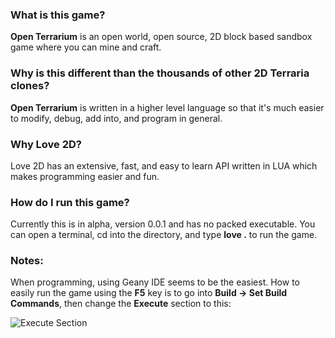 ### What is this game?

__Open Terrarium__ is an open world, open source, 2D block based sandbox game where you can mine and craft.



### Why is this different than the thousands of other 2D Terraria clones?

__Open Terrarium__ is written in a higher level language so that it's much easier to modify, debug, add into, and program in general.



### Why Love 2D?

Love 2D has an extensive, fast, and easy to learn API written in LUA which makes programming easier and fun.



### How do I run this game?

Currently this is in alpha, version 0.0.1 and has no packed executable. You can open a terminal, cd into the directory, and type __love .__ to run the game.




### Notes:

When programming, using Geany IDE seems to be the easiest. How to easily run the game using the __F5__ key is to go into __Build -> Set Build Commands__, then change the __Execute__ section to this:

![Execute Section](https://raw.githubusercontent.com/jordan4ibanez/Open-Terrarium/master/github_resources/geany_1.png "Execute Section")


